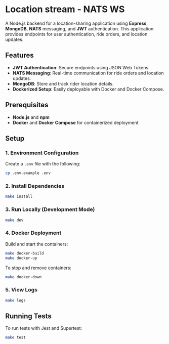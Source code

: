 # Location stream - NATS WS
A Node.js backend for a location-sharing application using **Express**, **MongoDB**, **NATS** messaging, and **JWT** authentication. This application provides endpoints for user authentication, ride orders, and location updates.

## Features

- **JWT Authentication**: Secure endpoints using JSON Web Tokens.
- **NATS Messaging**: Real-time communication for ride orders and location updates.
- **MongoDB**: Store and track rider location details.
- **Dockerized Setup**: Easily deployable with Docker and Docker Compose.

## Prerequisites

- **Node.js** and **npm**
- **Docker** and **Docker Compose** for containerized deployment

## Setup

### 1. Environment Configuration

Create a `.env` file with the following:

```bash
cp .env.example .env
```

### 2. Install Dependencies

```bash
make install
```

### 3. Run Locally (Development Mode)

```bash
make dev
```

### 4. Docker Deployment

Build and start the containers:

```bash
make docker-build
make docker-up
```

To stop and remove containers:

```bash
make docker-down
```

### 5. View Logs

```bash
make logs
```

## Running Tests

To run tests with Jest and Supertest:

```bash
make test
```
